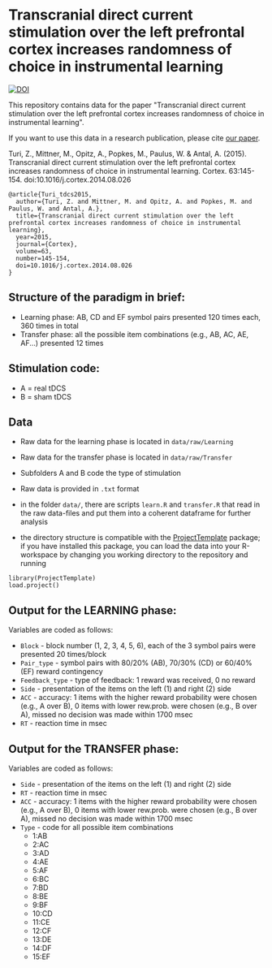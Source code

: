 # Transcranial direct current stimulation over the left prefrontal cortex increases randomness of choice in instrumental learning

[![DOI](https://zenodo.org/badge/109244427.svg)](https://zenodo.org/badge/latestdoi/109244427)

This repository contains data for the paper "Transcranial direct current stimulation over the left prefrontal cortex increases randomness of choice in instrumental learning".

If you want to use this data in a research publication,
please cite [our paper](https://www.sciencedirect.com/science/article/pii/S0010945214002895).


Turi, Z., Mittner, M., Opitz, A., Popkes, M., Paulus, W. & Antal, A. (2015).
Transcranial direct current stimulation over the left prefrontal cortex increases randomness of choice in instrumental learning. Cortex. 63:145-154. doi:10.1016/j.cortex.2014.08.026

~~~{bibtex}
@article{Turi_tdcs2015,
  author={Turi, Z. and Mittner, M. and Opitz, A. and Popkes, M. and Paulus, W. and Antal, A.},
  title={Transcranial direct current stimulation over the left prefrontal cortex increases randomness of choice in instrumental learning},
  year=2015,
  journal={Cortex},
  volume=63,
  number=145-154,
  doi=10.1016/j.cortex.2014.08.026
}
~~~

## Structure of the paradigm in brief:

- Learning phase: AB, CD and EF symbol pairs presented 120 times each, 360 times in total
- Transfer phase: all the possible item combinations (e.g., AB, AC, AE, AF...) presented 12 times

## Stimulation code:
- A = real tDCS
- B = sham tDCS

## Data

- Raw data for the learning phase is located in `data/raw/Learning`
- Raw data for the transfer phase is located in `data/raw/Transfer`
- Subfolders A and B code the type of stimulation
- Raw data is provided in `.txt` format

- in the folder `data/`, there are scripts `learn.R` and `transfer.R` that read in the raw data-files and put them into a coherent dataframe for further analysis
- the directory structure is compatible with the [ProjectTemplate](http://projecttemplate.net/) package; if you have installed this package, you can load the data into your R-workspace by changing you working directory to the repository and running

~~~{R}
library(ProjectTemplate)
load.project()
~~~

## Output for the LEARNING phase:

Variables are coded as follows:

- `Block` - block number (1, 2, 3, 4, 5, 6), each of the 3 symbol pairs were presented 20 times/block
- `Pair_type`  - symbol pairs with 80/20% (AB), 70/30% (CD) or 60/40% (EF) reward contingency
- `Feedback_type` - type of feedback: 1 reward was received, 0 no reward
- `Side` - presentation of the items on the left (1) and right (2) side
- `ACC` - accuracy: 1 items with the higher reward probability were chosen (e.g., A over B), 0 items with lower rew.prob. were chosen (e.g., B over A), missed no decision was made within 1700 msec
- `RT` - reaction time in msec

## Output for the TRANSFER phase:

Variables are coded as follows:

- `Side` - presentation of the items on the left (1) and right (2) side
- `RT` - reaction time in msec
- `ACC` - accuracy: 1 items with the higher reward probability were chosen (e.g., A over B), 0 items with lower rew.prob. were chosen (e.g., B over A), missed no decision was made within 1700 msec
- `Type`  - code for all possible item combinations
	- 1:AB
	- 2:AC
	- 3:AD
	- 4:AE
	- 5:AF
	- 6:BC
	- 7:BD
	- 8:BE
	- 9:BF
	- 10:CD
	- 11:CE
	- 12:CF
	- 13:DE
	- 14:DF
	- 15:EF
